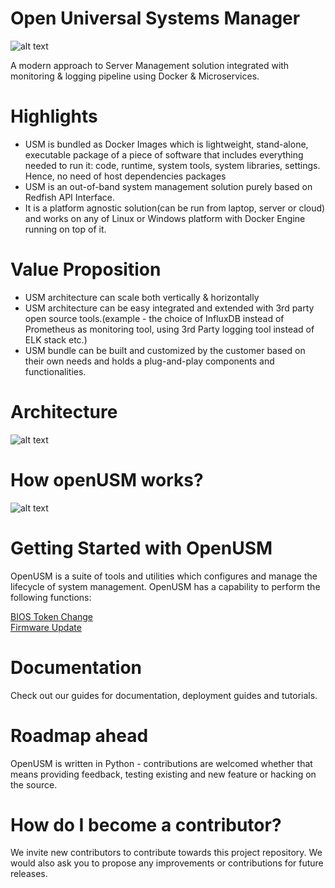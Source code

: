 # Open Universal Systems Manager

![alt text](https://github.com/openusm/openusm/blob/master/images/openusm_logo.png)


A modern approach to Server Management solution integrated with monitoring & logging pipeline using Docker & Microservices.

# Highlights

- USM is bundled as Docker Images which is lightweight, stand-alone, executable package of a piece of software that includes everything needed to run it: code, runtime, system tools, system libraries, settings. Hence, no need of host dependencies packages
- USM is an out-of-band system management solution purely based on Redfish API Interface.
- It is a platform agnostic solution(can be run from laptop, server or cloud) and works on any of Linux or Windows platform with Docker Engine running on top of it.

# Value Proposition

- USM architecture can scale both vertically & horizontally
- USM architecture can be easy integrated and extended with 3rd party open source tools.(example - the choice of InfluxDB instead of Prometheus as monitoring tool, using 3rd Party logging tool instead of ELK stack etc.)
- USM bundle can be built and customized by the customer based on their own needs and holds a plug-and-play components and functionalities.

# Architecture

![alt text](https://github.com/openusm/openusm/blob/master/images/how_openusm_works.png)

# How openUSM works?

![alt text](https://github.com/openusm/openusm/blob/master/images/openusm_architecture.png)


# Getting Started with OpenUSM

OpenUSM is a suite of tools and utilities which configures and manage the lifecycle of system management. OpenUSM has a capability to perform the following functions:

[BIOS Token Change](docs/biosconfig.xml) <br>
[Firmware Update](docs/firmware.md)


# Documentation

Check out our guides for documentation, deployment guides and tutorials.

# Roadmap ahead

OpenUSM is written in Python - contributions are welcomed whether that means providing feedback, testing existing and new feature or hacking on the source.

# How do I become a contributor?

We invite new contributors to contribute towards this project repository. We would also ask you to propose any improvements or contributions for future releases.
